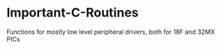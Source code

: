 # Important-C-Routines
Functions for mostly low level peripheral drivers, both for 18F and 32MX  PICs
